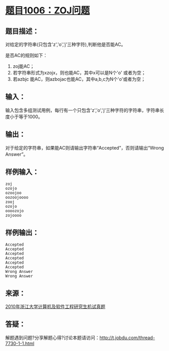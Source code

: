 # [题目1006：ZOJ问题](http://ac.jobdu.com/problem.php?pid=1006)

## 题目描述：

对给定的字符串(只包含'z','o','j'三种字符),判断他是否能AC。

是否AC的规则如下：

1. zoj能AC；
2. 若字符串形式为xzojx，则也能AC，其中x可以是N个'o' 或者为空；
3. 若azbjc 能AC，则azbojac也能AC，其中a,b,c为N个'o'或者为空；

## 输入：

输入包含多组测试用例，每行有一个只包含'z','o','j'三种字符的字符串，字符串长度小于等于1000。

## 输出：

对于给定的字符串，如果能AC则请输出字符串“Accepted”，否则请输出“Wrong Answer”。

## 样例输入：

```
zoj
ozojo
ozoojoo
oozoojoooo
zooj
ozojo
oooozojo
zojoooo
```

## 样例输出：

```
Accepted
Accepted
Accepted
Accepted
Accepted
Accepted
Wrong Answer
Wrong Answer
```

## 来源：

[2010年浙江大学计算机及软件工程研究生机试真题](http://ac.jobdu.com/problemset.php?search=2010年浙江大学计算机及软件工程研究生机试真题)

## 答疑：

解题遇到问题?分享解题心得?讨论本题请访问：http://t.jobdu.com/thread-7730-1-1.html

